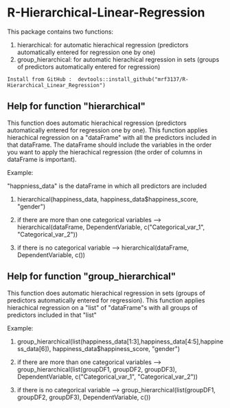 # R-Hierarchical-Linear-Regression

This package contains two functions:
1. hierarchical: for automatic hierachical regression (predictors automatically entered for regression one by one)
2. group_hierarchical: for automatic hierachical regression in sets (groups of predictors automatically entered for regression)

``` Install from GitHub :  devtools::install_github("mrf3137/R-Hierarchical_Linear_Regression") ```

## Help for function "hierarchical"

  This function does automatic hierachical regression (predictors automatically entered for regression one by one).
  This function applies hierachical regression on a "dataFrame" with all the predictors included in that dataFrame.
  The dataFrame should include the variables in the order you want to apply the hierachical regression (the order of columns     in dataFrame is important).

Example:

  "happniess_data" is the dataFrame in which all predictors are included
  1. hierarchical(happiness_data, happiness_data$happiness_score, "gender")

  2. if there are more than one categorical variables -->
      hierarchical(dataFrame, DependentVariable, c("Categorical_var_1", "Categorical_var_2"))

  3. if there is no categorical variable -->
      hierarchical(dataFrame, DependentVariable, c())


## Help for function "group_hierarchical"

  This function does automatic hierachical regression in sets (groups of predictors automatically entered for regression).
  This function applies hierachical regression on a "list" of "dataFrame"s with all groups of predictors included in that       "list"
  
 Example:
  1. group_hierarchical(list(happiness_data[1:3],happiness_data[4:5],happiness_data[6]), happiness_data$happiness_score, "gender")

  2. if there are more than one categorical variables -->
    group_hierarchical(list(groupDF1, groupDF2, groupDF3), DependentVariable, c("Categorical_var_1", "Categorical_var_2"))

  3. if there is no categorical variable -->
    group_hierarchical(list(groupDF1, groupDF2, groupDF3), DependentVariable, c())

